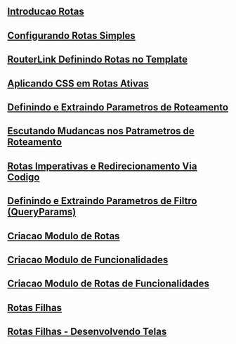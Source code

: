## [Introducao Rotas](01-rotas-introducao.md)
## [Configurando Rotas Simples](02-configurando-rotas-simples.md)
## [RouterLink Definindo Rotas no Template](03-RouterLink-definindo-rotas-no-template.md)
## [Aplicando CSS em Rotas Ativas](04-aplicando-CSS-em-rotas-ativas.md)
## [Definindo e Extraindo Parametros de Roteamento](05-definindo-e-extraindo-parametros-de-roteamento.md)
## [Escutando Mudancas nos Patrametros de Roteamento](06-Escutando-mudancas-nos-parametros-de-roteamento.md)
## [Rotas Imperativas e Redirecionamento Via Codigo](07-rotas-imperativas-redirecionamento-via-codigo.md)
## [Definindo e Extraindo Parametros de Filtro (QueryParams)](08-rotas-definindo-e-extraindo-parametros-url-query-params.md)
## [Criacao Modulo de Rotas](09-criacao-modulo-rotas.md)
## [Criacao Modulo de Funcionalidades](10-criacao-modulo-funcionalidades.md)
## [Criacao Modulo de Rotas de Funcionalidades](11-criacao-modulo-rotas-de-funcionalidade.md)
## [Rotas Filhas](12-rotas-filhas.md)
## [Rotas Filhas - Desenvolvendo Telas](13-rotas-filhas-desenvolvendo-telas.md)
